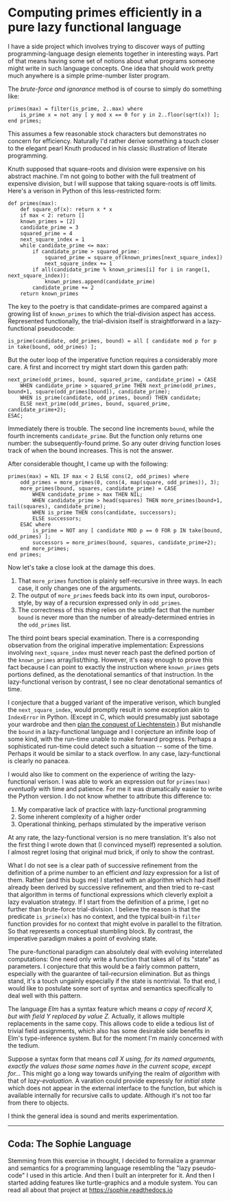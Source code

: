 # Computing primes efficiently in a pure lazy functional language

I have a side project which involves trying to discover ways of putting programming-language design elements together in interesting ways.
Part of that means having some set of notions about what programs someone might write in such language concepts.
One idea that should work pretty much anywhere is a simple prime-number lister program.

The *brute-force and ignorance* method is of course to simply do something like:

```
primes(max) = filter(is_prime, 2..max) where
	is_prime x = not any [ y mod x == 0 for y in 2..floor(sqrt(x)) ];
end primes;
```

This assumes a few reasonable stock characters but demonstrates no concern for efficiency.
Naturally I'd rather derive something a touch closer to the elegant pearl Knuth produced in his classic illustration of literate programming.

Knuth supposed that square-roots and division were expensive on his abstract machine.
I'm not going to bother with the full treatment of expensive division,
but I will suppose that taking square-roots is off limits.
Here's a verison in Python of this less-restricted form:

```
def primes(max):
	def square_of(x): return x * x
	if max < 2: return []
	known_primes = [2]
	candidate_prime = 3
	squared_prime = 4
	next_square_index = 1
	while candidate_prime <= max:
		if candidate_prime > squared_prime:
			squared_prime = square_of(known_primes[next_square_index])
			next_square_index += 1
		if all(candidate_prime % known_primes[i] for i in range(1, next_square_index)):
			known_primes.append(candidate_prime)
		candidate_prime += 2
	return known_primes
```

The key to the poetry is that candidate-primes are compared against a growing list of `known_primes` to which the trial-division aspect has access.
Represented functionally, the trial-division itself is straightforward in a lazy-functional pseudocode:

```
is_prime(candidate, odd_primes, bound) = all [ candidate mod p for p in take(bound, odd_primes) ];
```

But the outer loop of the imperative function requires a considerably more care. A first and incorrect try might start down this garden path:

```
next_prime(odd_primes, bound, squared_prime, candidate_prime) = CASE
	WHEN candidate_prime > squared_prime THEN next_prime(odd_primes, bound+1, square(odd_primes[bound]), candidate_prime);
	WHEN is_prime(candidate, odd_primes, bound) THEN candidate;
	ELSE next_prime(odd_primes, bound, squared_prime, candidate_prime+2);
ESAC;
```

Immediately there is trouble. The second line increments `bound`, while the fourth increments `candidate_prime`.
But the function only returns one number: the subsequently-found prime.
So any outer driving function loses track of when the bound increases.
This is not the answer.

After considerable thought, I came up with the following:

```
primes(max) = NIL IF max < 2 ELSE cons(2, odd_primes) where
	odd_primes = more_primes(0, cons(4, map(square, odd_primes)), 3);
	more_primes(bound, squares, candidate_prime) = CASE
		WHEN candidate_prime > max THEN NIL;
		WHEN candidate_prime > head(squares) THEN more_primes(bound+1, tail(squares), candidate_prime);
		WHEN is_prime THEN cons(candidate, successors);
		ELSE successors;
	ESAC where
		is_prime = NOT any [ candidate MOD p == 0 FOR p IN take(bound, odd_primes) ];
		successors = more_primes(bound, squares, candidate_prime+2);
	end more_primes;
end primes;
```

Now let's take a close look at the damage this does.

1. That `more_primes` function is plainly self-recursive in three ways. In each case, it only changes one of the arguments.
2. The output of `more_primes` feeds back into its own input, ouroboros-style, by way of a recursion expressed only in `odd_primes`.
3. The correctness of this *thing* relies on the subtle fact that the number `bound` is never more than the number of already-determined entries in the `odd_primes` list.

The third point bears special examination. There is a corresponding observation from the original imperative implementation:
Expressions involving `next_square_index` must never reach past the defined portion of the `known_primes` array/list/thing.
However, it's easy enough to prove this fact because I can point to exactly the instruction where `known_primes` gets portions defined,
as the denotational semantics of that instruction. In the lazy-functional verison by contrast, I see no clear denotational semantics of time.

I conjecture that a bugged variant of the imperative verison, which bungled the `next_square_index`,
would promptly result in some exception akin to `IndexError` in Python.
(Except in C, which would presumably just sabotage your wardrobe and then
[plan the conquest of Liechtenstein](https://abcnews.go.com/International/story?id=2921407).)
But mishandle the `bound` in a lazy-functional language and I conjecture an infinite loop of some kind,
with the run-time unable to make forward progress.
Perhaps a sophisticated run-time could detect such a situation -- some of the time.
Perhaps it would be similar to a stack overflow.
In any case, lazy-functional is clearly no panacea.

I would also like to comment on the experience of writing the lazy-functional verison.
I was able to work an expression out for `primes(max)` *eventually* with time and patience.
For me it was dramatically easier to write the Python version.
I do not know whether to attribute this difference to:

1. My comparative lack of practice with lazy-functional programming
2. Some inherent complexity of a higher order
3. Operational thinking, perhaps stimulated by the imperative verison

At any rate, the lazy-functional version is no mere translation.
It's also not the first thing I wrote down that (I convinced myself) represented a solution.
I almost regret losing that original mud brick, if only to show the contrast.

What I do not see is a clear path of successive refinement from the definition of a prime number to an efficient *and lazy* expression for a list of them.
Rather (and this bugs me) I started with an algorithm which had itself already been derived by successive refinement,
and then tried to re-cast that algorithm in terms of functional expressions which cleverly exploit a lazy evaluation strategy.
If I start from the definition of a prime, I get no further than brute-force trial-division.
I believe the reason is that the predicate `is_prime(x)` has no context,
and the typical built-in `filter` function provides for no context that might evolve in parallel to the filtration.
So that represents a conceptual stumbling block. By contrast, the imperative paradigm makes a point of evolving state.

The pure-functional paradigm can absolutely deal with evolving interrelated computations:
One need only write a function that takes all of its "state" as parameters.
I conjecture that this would be a fairly common pattern, especially with the guarantee of tail-recursion elimination.
But as things stand, it's a touch ungainly especially if the state is nontrivial.
To that end, I would like to postulate some sort of syntax and semantics specifically to deal well with this pattern.

The language *Elm* has a syntax feature which means *a copy of record X, but with field Y replaced by value Z.*
Actually, it allows multiple replacements in the same copy. This allows code to elide a tedious list of trivial field assignments,
which also has some desirable side benefits in Elm's type-inference system. But for the moment I'm mainly concerned with the tedium.

Suppose a syntax form that means *call X using, for its named arguments, exactly the values those same names have in the current scope, except for...*
This might go a long way towards unifying the realm of *algorithm* with that of *lazy-evaluation.*
A varation could provide expressly for *initial state* which does not appear in the external interface to the function,
but which is available internally for recursive calls to update.
Although it's not too far from there to objects.

I think the general idea is sound and merits experimentation.

-------

## Coda: The Sophie Language

Stemming from this exercise in thought, I decided to formalize a grammar and semantics for a programming language
resembling the "lazy pseudo-code" I used in this article. And then I built an interpreter for it.
And then I started adding features like turtle-graphics and a module system.
You can read all about that project at https://sophie.readthedocs.io

